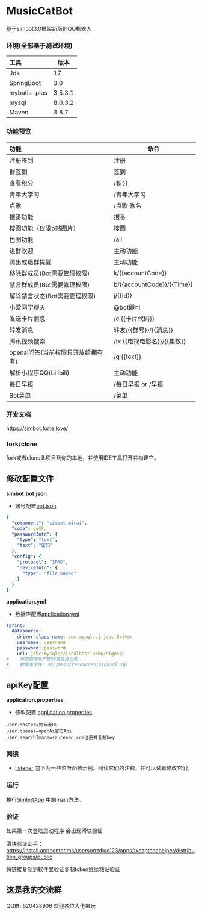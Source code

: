 # MusicCatBot

基于simbot3.0框架新版的QQ机器人

### 环境(全部基于测试环境)

| 工具           | 版本      |
|:-------------|---------|
| Jdk          | 17      |
| SpringBoot   | 3.0     |
| mybatis-plus | 3.5.3.1 |
| mysql        | 8.0.3.2 |
| Maven        | 3.8.7   |

### 功能预览

| 功能                    | 命令                         |
|:----------------------|----------------------------|
| 注册签到                  | 注册                         |
| 群签到                   | 签到                         |
| 查看积分                  | /积分                        |
| 青年大学习                 | /青年大学习                     |
| 点歌                    | /点歌 歌名                     |
| 搜番功能                  | 搜番                         |
| 搜图功能（仅限p站图片）          | 搜图                         |
| 色图功能                  | /all                       |
| 进群欢迎                  | 主动功能                       |
| 踢出或退群提醒               | 主动功能                       |
| 移除群成员(Bot需要管理权限)      | k/{{accountCode}}          |
| 禁言群成员(Bot需要管理权限)      | b/{{accountCode}}/{{Time}} |
| 解除禁言状态(Bot需要管理权限)     | j/{{Id}}                   |
| 小爱同学聊天                | @bot即可                     |
| 发送卡片消息                | /c {{卡片代码}}                |
| 转发消息                  | 转发/{{群号}}/{{消息}}           |
| 腾讯视频搜索                | /tx {{电视电影名}}/{{集数}}       |
| openai问答(当前权限只开放给拥有者) | /q {{text}}                |
| 解析小程序QQ(bilibili)     | 主动功能                       |
| 每日早报                  | /每日早报 or /早报               |
| Bot菜单                 | /菜单                        |

### 开发文档

https://simbot.forte.love/

### fork/clone

fork或者clone此项目到你的本地，并使用IDE工具打开并构建它。

## 修改配置文件

**simbot.bot.json**

- 账号配置[bot.json](src/main/resources/simbot-bots/simbot.bot.json)

```yml
{
  "component": "simbot.mirai",
  "code": qq号,
  "passwordInfo": {
    "type": "text",
    "text": "密码"
  },
  "config": {
    "protocol": "IPAD",
    "deviceInfo": {
      "type": "file_based"
    }
  }
}
```

**application.yml**

- 数据库配置[application.yml](src/main/resources/application.yml)

```yml
spring:
  datasource:
    driver-class-name: com.mysql.cj.jdbc.Driver
    username: username
    password: password
    url: jdbc:mysql://localhost:3306/signsql
#    将数据库账户密码替换自己的
#    数据库文件: src/main/resources/signsql.sql

```

## apiKey配置

**application.properties**

- 修改配置 [application.properties](cache/application.properties)

```properties
user.Master=拥有者QQ
user.openai=openAi官方Api
user.searchImage=saucenao.com注册并复制key
```

### 阅读

- [listener](src/main/java/org/Simbot/listens/ListenGroup.java) 包下为一些监听函数示例。阅读它们的注释，并可以试着修改它们。

### 运行

执行[SimbotApp](src/main/java/org/Simbot/SimbotApp.java) 中的main方法。

### 验证

如果第一次登陆启动程序 会出现滑块验证

滑块验证助手：https://install.appcenter.ms/users/mzdluo123/apps/txcaptchahelper/distribution_groups/public

将链接复制到软件里验证复制token继续粘贴验证

## 这是我的交流群

QQ群: 620428906
欢迎各位大佬来玩
